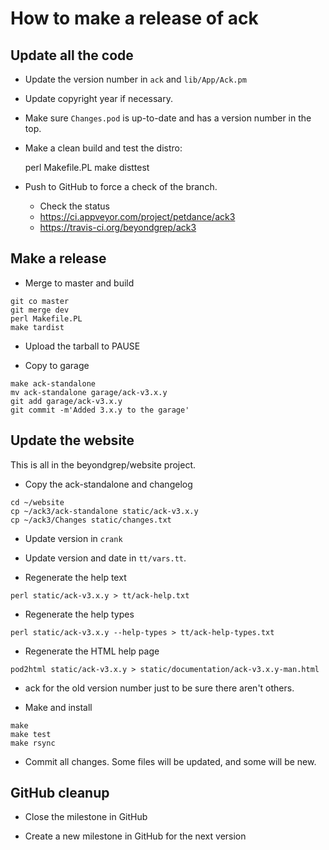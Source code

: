 # How to make a release of ack

## Update all the code

* Update the version number in `ack` and `lib/App/Ack.pm`

* Update copyright year if necessary.

* Make sure `Changes.pod` is up-to-date and has a version number in the top.

* Make a clean build and test the distro:

    perl Makefile.PL
    make disttest

* Push to GitHub to force a check of the branch.
    * Check the status
    * https://ci.appveyor.com/project/petdance/ack3
    * https://travis-ci.org/beyondgrep/ack3

## Make a release

* Merge to master and build

```
git co master
git merge dev
perl Makefile.PL
make tardist
```

* Upload the tarball to PAUSE

* Copy to garage

```
make ack-standalone
mv ack-standalone garage/ack-v3.x.y
git add garage/ack-v3.x.y
git commit -m'Added 3.x.y to the garage'
```

## Update the website

This is all in the beyondgrep/website project.

* Copy the ack-standalone and changelog

```
cd ~/website
cp ~/ack3/ack-standalone static/ack-v3.x.y
cp ~/ack3/Changes static/changes.txt
```

* Update version in `crank`

* Update version and date in `tt/vars.tt`.

* Regenerate the help text

```
perl static/ack-v3.x.y > tt/ack-help.txt
```

* Regenerate the help types

```
perl static/ack-v3.x.y --help-types > tt/ack-help-types.txt
```

* Regenerate the HTML help page

```
pod2html static/ack-v3.x.y > static/documentation/ack-v3.x.y-man.html
```

* ack for the old version number just to be sure there aren't others.

* Make and install

```
make
make test
make rsync
```

* Commit all changes. Some files will be updated, and some will be new.


## GitHub cleanup

* Close the milestone in GitHub

* Create a new milestone in GitHub for the next version
